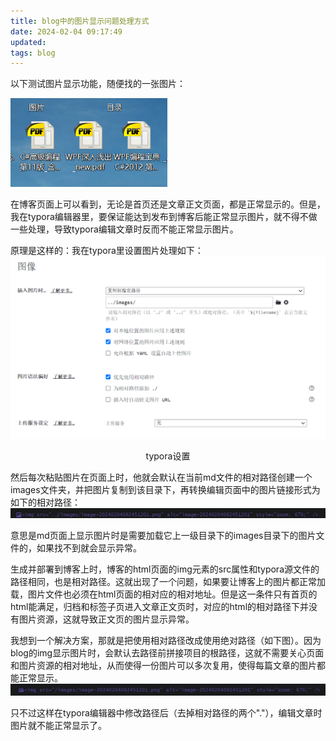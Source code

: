 ```yaml
---
title: blog中的图片显示问题处理方式
date: 2024-02-04 09:17:49
updated:
tags: blog
---
```


以下测试图片显示功能，随便找的一张图片：

<img src="/images/image-20240204092451201.png" alt="image-20240204092451201" style="zoom: 67%;" />

在博客页面上可以看到，无论是首页还是文章正文页面，都是正常显示的。但是，我在typora编辑器里，要保证能达到发布到博客后能正常显示图片，就不得不做一些处理，导致typora编辑文章时反而不能正常显示图片。

<!-- more -->

原理是这样的：我在typora里设置图片处理如下：
<img src="/images/image-20240204162950245.png" alt="image-20240204162950245" style="zoom:67%;" />

<center>typora设置</center>

然后每次粘贴图片在页面上时，他就会默认在当前md文件的相对路径创建一个images文件夹，并把图片复制到该目录下，再转换编辑页面中的图片链接形式为如下的相对路径：
![image-20240204164441013](/images/image-20240204164441013.png)

意思是md页面上显示图片时是需要加载它上一级目录下的images目录下的图片文件的，如果找不到就会显示异常。

生成并部署到博客上时，博客的html页面的img元素的src属性和typora源文件的路径相同，也是相对路径。这就出现了一个问题，如果要让博客上的图片都正常加载，图片文件也必须在html页面的相对应的相对地址。但是这一条件只有首页的html能满足，归档和标签子页进入文章正文页时，对应的html的相对路径下并没有图片资源，这就导致正文页的图片显示异常。

我想到一个解决方案，那就是把使用相对路径改成使用绝对路径（如下图）。因为blog的img显示图片时，会默认去路径前拼接项目的根路径，这就不需要关心页面和图片资源的相对地址，从而使得一份图片可以多次复用，使得每篇文章的图片都能正常显示。
![image-20240204163604576](/images/image-20240204163604576.png)

只不过这样在typora编辑器中修改路径后（去掉相对路径的两个"\."），编辑文章时图片就不能正常显示了。
